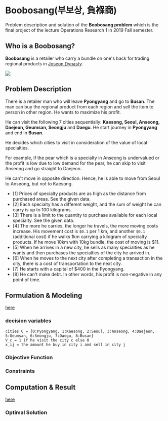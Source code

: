 # Boobosang(부보상, 負褓商)
Problem description and solution of the **Boobosang problem** which is the final project of the lecture Operations Research 1 in 2019 Fall semester.

## Who is a Boobosang?
**Boobosang** is a retailer who carry a bundle on one's back for trading regional products in [Joseon Dynasty](https://en.wikipedia.org/wiki/Joseon).

<img src="https://user-images.githubusercontent.com/50398078/74434655-2f1a1e80-4ea6-11ea-9562-0c79829b9bf5.png">

## Problem Description
There is a retailer man who will leave **Pyongyang** and go to **Busan**. The man can buy the regional product from each region and sell the item to person in other region. He wants to maximize his profit.

He can visit the following 7 cities sequentially: **Kaesong, Seoul, Anseong, Daejeon, Geumsan, Seongju** and **Daegu**. He start journey in **Pyongyang** and end in **Busan**.

He decides which cities to visit in consideration of the value of local specialties.

For example, if the pear which is a specialty in Anseong is undervalued or the profit is low due to low demand for the pear, he can skip to visit Anseong and go straight to Daejeon.

He can't move in opposite direction. Hence, he is able to move from Seoul to Anseong, but not to Kaesong.

- [1] Prices of specialty products are as high as the distance from purchased areas. See the given data.
- [2] Each specialty has a different weight, and the sum of weight he can carry is up to 100 kilograms.
- [3] There is a limit to the quantity to purchase available for each local specialty. See the given data.
- [4] The more he carries, the longer he travels, the more moving costs increase. His movement cost is `$0.1` per 1 km, and another `$0.1` (additional cost) if he walks 1km carrying a kilogram of specialty products. If he move 10km with 10kg bundle, the cost of moving is $11.
- [5] When he arrives in a new city, he sells as many specialties as he wants and then purchases the specialties of the city he arrived in.
- [6] When he moves to the next city after completing a transaction in the city, there is a cost of transportation to the next city.
- [7] He starts with a capital of $400 in the Pyongyang.
- [8] He can't make debt. In other words, his profit is non-negative in any point of time.


## Formulation & Modeling
[here]()

### decision variables
    cities C = {0:Pyongyang, 1:Kaesong, 2:Seoul, 3:Anseong, 4:Daejeon, 5:Geumsan, 6:Seongju, 7:Daegu, 8:Busan}
    V_c = 1 if he visit the city c else 0
    x_ij = the amount he buy in city i and sell in city j

### Objective Function
### Constraints

## Computation & Result
[here]()
### Optimal Solution

